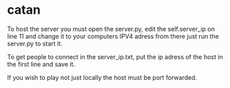 # catan
To host the server you must open the server.py, edit the self.server_ip on line 11 and change it to your computers IPV4 adress
from there just run the server.py to start it.

To get people to connect in the server_ip.txt, put the ip adress of the host in the first line and save it.

If you wish to play not just locally the host must be port forwarded.

